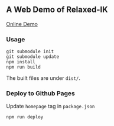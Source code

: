 ## A Web Demo of Relaxed-IK
[Online Demo](https://yepw.github.io/relaxed-ik-web-demo/)
### Usage
```
git submodule init
git submodule update
npm install
npm run build
```
The built files are under `dist/`.

### Deploy to Github Pages

Update `homepage` tag in `package.json`
```
npm run deploy
```

